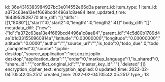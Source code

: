 id: 36e4316383984927bc3e014552e66d3a
parent_id: 
item_type: 1
item_id: a372c63ea13e4f669bcd4496a1c8ae84
item_updated_time: 1643952828770
title_diff: "[{\"diffs\":[[1,\"8080\"]],\"start1\":0,\"start2\":0,\"length1\":0,\"length2\":4}]"
body_diff: "[]"
metadata_diff: {"new":{"id":"a372c63ea13e4f669bcd4496a1c8ae84","parent_id":"4c5d80b1789d4ae1b1d331550960814a","latitude":"0.00000000","longitude":"0.00000000","altitude":"0.0000","author":"","source_url":"","is_todo":0,"todo_due":0,"todo_completed":0,"source":"joplin-desktop","source_application":"net.cozic.joplin-desktop","application_data":"","order":0,"markup_language":1,"is_shared":0,"share_id":"","conflict_original_id":"","master_key_id":""},"deleted":[]}
encryption_cipher_text: 
encryption_applied: 0
updated_time: 2022-02-04T05:42:05.251Z
created_time: 2022-02-04T05:42:05.251Z
type_: 13